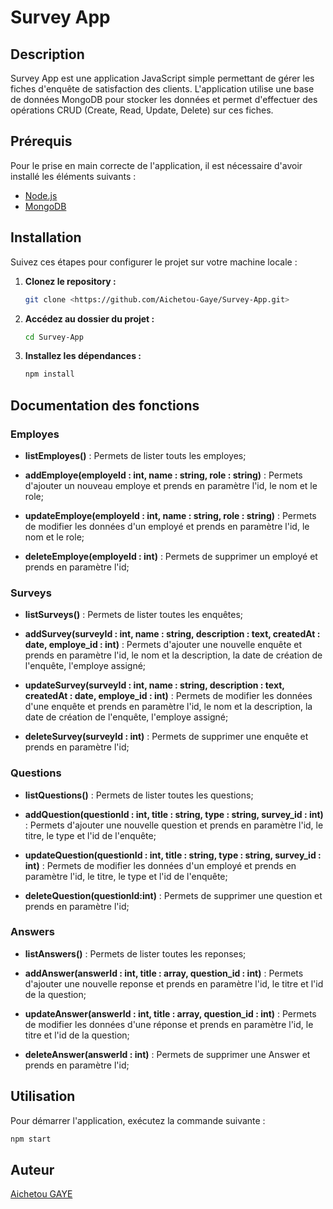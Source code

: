 # Survey App

## Description

Survey App est une application JavaScript simple permettant de gérer les fiches d'enquête de satisfaction des clients. L'application utilise une base de données MongoDB pour stocker les données et permet d'effectuer des opérations CRUD (Create, Read, Update, Delete) sur ces fiches.

## Prérequis

Pour le prise en main correcte de l'application, il est nécessaire d'avoir installé les éléments suivants :

- [Node.js](https://nodejs.org/)
- [MongoDB](https://www.mongodb.com/try/download/community)

## Installation 

Suivez ces étapes pour configurer le projet sur votre machine locale :

1. **Clonez le repository :**

    ```bash
    git clone <https://github.com/Aichetou-Gaye/Survey-App.git>
    ```

2. **Accédez au dossier du projet :**

    ```bash
    cd Survey-App
    ```

3. **Installez les dépendances :**

    ```bash
    npm install
    ```

## Documentation des fonctions 

### Employes

- **listEmployes()** : Permets de lister touts les employes;

- **addEmploye(employeId : int, name : string, role : string)** : 
Permets d'ajouter un nouveau employe et prends en paramètre l'id, le nom et le role;

- **updateEmploye(employeId : int, name : string, role : string)** : 
Permets de modifier les données d'un employé et prends en paramètre l'id, le nom et le role;

- **deleteEmploye(employeId : int)** : 
Permets de supprimer un employé et prends en paramètre l'id;

### Surveys

- **listSurveys()** : Permets de lister toutes les enquêtes;

- **addSurvey(surveyId : int, name : string, description : text, createdAt : date, employe_id : int)** : 
Permets d'ajouter une nouvelle enquête et prends en paramètre l'id, le nom et la description, la date de création de l'enquête, l'employe assigné;

- **updateSurvey(surveyId : int, name : string, description : text, createdAt : date, employe_id : int)** : 
Permets de modifier les données d'une enquête et prends en paramètre l'id, le nom et la description, la date de création de l'enquête, l'employe assigné;

- **deleteSurvey(surveyId : int)** : 
Permets de supprimer une enquête et prends en paramètre l'id;

### Questions

- **listQuestions()** : Permets de lister toutes les questions;

- **addQuestion(questionId : int, title : string, type : string, survey_id : int)** : 
Permets d'ajouter une nouvelle question et prends en paramètre l'id, le titre, le type et l'id de l'enquête;

- **updateQuestion(questionId : int, title : string, type : string, survey_id : int)** : 
Permets de modifier les données d'un employé et prends en paramètre l'id, le titre, le type et l'id de l'enquête;

- **deleteQuestion(questionId:int)** : 
Permets de supprimer une question et prends en paramètre l'id;

### Answers

- **listAnswers()** : Permets de lister toutes les reponses;
- **addAnswer(answerId : int, title : array, question_id : int)** : 
Permets d'ajouter une nouvelle reponse et prends en paramètre l'id, le titre et l'id de la question;

- **updateAnswer(answerId : int, title : array, question_id : int)** : 
Permets de modifier les données d'une réponse et prends en paramètre l'id, le titre et l'id de la question;

- **deleteAnswer(answerId : int)** : 
Permets de supprimer une Answer et prends en paramètre l'id;

## Utilisation

Pour démarrer l'application, exécutez la commande suivante :

```bash
npm start
```
## Auteur

[Aichetou GAYE](https://github.com/Aichetou-Gaye)

